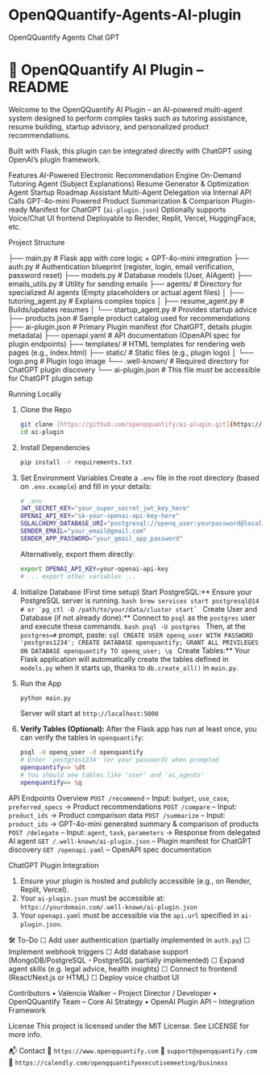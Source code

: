 # OpenQQuantify-Agents-AI-plugin
OpenQQuantify Agents Chat GPT
# 📘 OpenQQuantify AI Plugin – README

Welcome to the OpenQQuantify AI Plugin – an AI-powered multi-agent system designed to perform complex tasks such as tutoring assistance, resume building, startup advisory, and personalized product recommendations.

Built with Flask, this plugin can be integrated directly with ChatGPT using OpenAI’s plugin framework.

 Features
AI-Powered Electronic Recommendation Engine On-Demand Tutoring Agent (Subject Explanations)
Resume Generator & Optimization Agent
Startup Roadmap Assistant
Multi-Agent Delegation via Internal API Calls
GPT-4o-mini Powered Product Summarization & Comparison
Plugin-ready Manifest for ChatGPT (`ai-plugin.json`)
Optionally supports Voice/Chat UI frontend
Deployable to Render, Replit, Vercel, HuggingFace, etc.

Project Structure

├── main.py                 # Flask app with core logic + GPT-4o-mini integration
├── auth.py                 # Authentication blueprint (register, login, email verification, password reset)
├── models.py               # Database models (User, AIAgent)
├── emails_utils.py         # Utility for sending emails
├── agents/                 # Directory for specialized AI agents (Empty placeholders or actual agent files)
│   ├── tutoring_agent.py   # Explains complex topics
│   ├── resume_agent.py     # Builds/updates resumes
│   └── startup_agent.py    # Provides startup advice
├── products.json           # Sample product catalog used for recommendations
├── ai-plugin.json          # Primary Plugin manifest (for ChatGPT, details plugin metadata)
├── openapi.yaml            # API documentation (OpenAPI spec for plugin endpoints)
├── templates/              # HTML templates for rendering web pages (e.g., index.html)
├── static/                 # Static files (e.g., plugin logo)
│   └── logo.png            # Plugin logo image
└── .well-known/            # Required directory for ChatGPT plugin discovery
    └── ai-plugin.json      # This file *must* be accessible for ChatGPT plugin setup


 Running Locally
1.  Clone the Repo
    ```bash
    git clone [https://github.com/openqquantify/ai-plugin.git](https://github.com/openqquantify/ai-plugin.git)
    cd ai-plugin
    ```
2.  Install Dependencies
    ```bash
    pip install -r requirements.txt
    ```
3.  Set Environment Variables
    Create a `.env` file in the root directory (based on `.env.example`) and fill in your details:
    ```bash
    # .env
    JWT_SECRET_KEY="your_super_secret_jwt_key_here"
    OPENAI_API_KEY="sk-your-openai-api-key-here"
    SQLALCHEMY_DATABASE_URI="postgresql://openq_user:yourpassword@localhost:5432/openquantify"
    SENDER_EMAIL="your_email@gmail.com"
    SENDER_APP_PASSWORD="your_gmail_app_password"
    ```
    Alternatively, export them directly:
    ```bash
    export OPENAI_API_KEY=your-openai-api-key
    # ... export other variables ...
    ```
4.  Initialize Database (First time setup)
     Start PostgreSQL:** Ensure your PostgreSQL server is running.
        ```bash
        brew services start postgresql@14 # or `pg_ctl -D /path/to/your/data/cluster start`
        ```
      Create User and Database (if not already done):** Connect to `psql` as the `postgres` user and execute these commands.
        ```bash
        psql -U postgres
        ```
        Then, at the `postgres=#` prompt, paste:
        ```sql
        CREATE USER openq_user WITH PASSWORD 'postgres1234';
        CREATE DATABASE openquantify;
        GRANT ALL PRIVILEGES ON DATABASE openquantify TO openq_user;
        \q
        ```
     Create Tables:** Your Flask application will automatically create the tables defined in `models.py` when it starts up, thanks to `db.create_all()` in `main.py`.

5.  Run the App
    ```bash
    python main.py
    ```
    Server will start at `http://localhost:5000`

6.  **Verify Tables (Optional):**
    After the Flask app has run at least once, you can verify the tables in `openquantify`:
    ```bash
    psql -U openq_user -d openquantify
    # Enter 'postgres1234' (or your password) when prompted
    openquantify=> \dt
    # You should see tables like 'user' and 'ai_agents'
    openquantify=> \q
    ```

 API Endpoints Overview
`POST /recommend` – Input: `budget`, `use_case`, `preferred_specs` → Product recommendations
 `POST /compare` – Input: `product_ids` → Product comparison data
 `POST /summarize` – Input: `product_ids` → GPT-4o-mini generated summary & comparison of products
 `POST /delegate` – Input: `agent`, `task`, `parameters` → Response from delegated AI agent
 `GET /.well-known/ai-plugin.json` – Plugin manifest for ChatGPT discovery
 `GET /openapi.yaml` – OpenAPI spec documentation

 ChatGPT Plugin Integration
1.  Ensure your plugin is hosted and publicly accessible (e.g., on Render, Replit, Vercel).
2.  Your `ai-plugin.json` must be accessible at: `https://yourdomain.com/.well-known/ai-plugin.json`
3.  Your `openapi.yaml` must be accessible via the `api.url` specified in `ai-plugin.json`.

🛠️ To-Do
☐ Add user authentication (partially implemented in `auth.py`)
 ☐ Implement webhook triggers
 ☐ Add database support (MongoDB/PostgreSQL - PostgreSQL partially implemented)
 ☐ Expand agent skills (e.g. legal advice, health insights)
 ☐ Connect to frontend (React/Next.js or HTML)
 ☐ Deploy voice chatbot UI

 Contributors
 • Valencia Walker – Project Director / Developer
 • OpenQQuantify Team – Core AI Strategy
 • OpenAI Plugin API – Integration Framework
 
License
This project is licensed under the MIT License. See LICENSE for more info.

📬 Contact
🔗 `https://www.openqquantify.com`
📧 `support@openqquantify.com`
📅 `https://calendly.com/openqquantifyexecutivemeeting/business`

